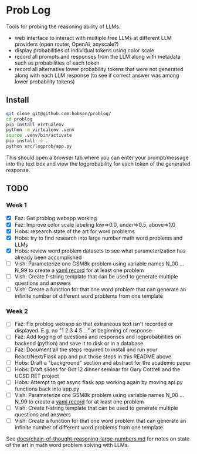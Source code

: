 # Prob Log

Tools for probing the reasoning ability of LLMs.

- web interface to interact with multiple free LLMs at different LLM providers (open router, OpenAI, anyscale?)
- display probabilities of individual tokens using color scale
- record all prompts and responses from the LLM along with metadata such as probabilities of each token
- record all alternative lower probability tokens that were not generated along with each LLM response (to see if correct answer was among lower probability tokens)

## Install

```bash
git clone git@github.com:hobson/problog/
cd problog
pip install virtualenv
python -m virtualenv .venv
source .venv/bin/activate
pip install -e .
python src/logprob/app.py
```

This should open a browser tab where you can enter your prompt/message into the text box and view the logprobability for each token of the generated response.

## TODO

### Week 1
- [x] Faz: Get problog webapp working
- [x] Faz: Improve color scale labeling low=>0.0, under=>0.5, above=>1.0
- [x] Hobs: research state of the art for word problems
- [x] Hobs: try to find research into large number math word problems and LLMs
- [x] Hobs: review word problem datasets to see what parameterization has already been accomplished 
- [ ] Vish: Parameterize one GSM8k problem using variable names N_00 ... N_99 to create a [yaml record](docs/chain-of-thought-reasoning-large-numbers.md#Example-parameterized-GSM8k-problem) for at least one problem
- [ ] Vish: Create f-string template that can be used to generate multiple questions and answers
- [ ] Vish: Create a function for that one word problem that can generate an infinite number of different word problems from one template

### Week 2
- [ ] Faz: Fix problog webapp so that extraneous text isn't recorded or displayed. E.g. no "1 2 3 4 5 ..." at beginning of response
- [ ] Faz: Add logging of questions and responses and logprobabilities on backend (python) and save it to disk or in a database
- [ ] Faz: Document all the steps required to install and run your React/Next/Flask app and put those steps in this README above 
- [ ] Hobs: Draft a "background" section and abstract for the academic paper
- [ ] Hobs: Draft slides for Oct 12 dinner seminar for Gary Cottrell and the UCSD RET project
- [ ] Hobs: Attempt to get async flask app working again by moving api.py functions back into app.py 
- [ ] Vish: Parameterize one GSM8k problem using variable names N_00 ... N_99 to create a [yaml record](docs/chain-of-thought-reasoning-large-numbers.md#Example-parameterized-GSM8k-problem) for at least one problem
- [ ] Vish: Create f-string template that can be used to generate multiple questions and answers
- [ ] Vish: Create a function for that one word problem that can generate an infinite number of different word problems from one template

See [docs/chain-of-thought-reasoning-large-numbers.md](docs/chain-of-thought-reasoning-large-numbers.md) for notes on state of the art in math word problem solving with LLMs.